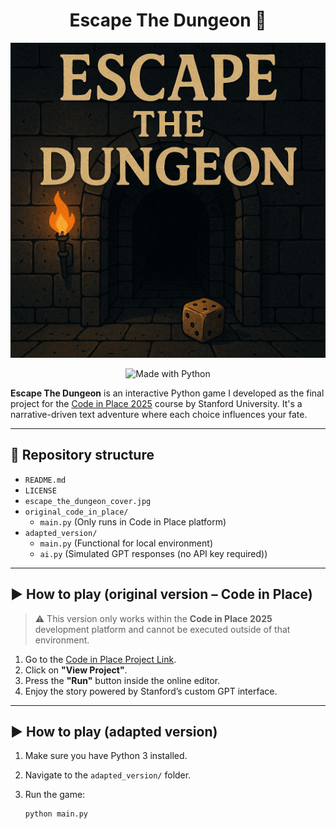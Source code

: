 <h1 align="center">Escape The Dungeon 🐉</h1>

<p align="center">
  <img src="escape_the_dungeon_cover.jpg" alt="Escape The Dungeon Cover" width="600"/>
</p>

<p align="center">
  <img src="https://img.shields.io/badge/Made%20with-Python-3776AB?logo=python&logoColor=white" alt="Made with Python"/>
</p>

**Escape The Dungeon** is an interactive Python game I developed as the final project for the [Code in Place 2025](https://codeinplace.stanford.edu/2025/showcase/?project=Hkx72K4JyPeu3CnpoaUYXZQw8Jm2) course by Stanford University. It's a narrative-driven text adventure where each choice influences your fate.

---

## 📁 Repository structure

- `README.md`  
- `LICENSE`  
- `escape_the_dungeon_cover.jpg`
- `original_code_in_place/`  
  - `main.py` (Only runs in Code in Place platform)
- `adapted_version/`  
  - `main.py` (Functional for local environment)
  - `ai.py` (Simulated GPT responses (no API key required))

---


## ▶️ How to play (original version – Code in Place)

> ⚠️ This version only works within the **Code in Place 2025** development platform and cannot be executed outside of that environment.

1. Go to the [Code in Place Project Link](https://codeinplace.stanford.edu/2025/showcase/?project=Hkx72K4JyPeu3CnpoaUYXZQw8Jm2).
2. Click on **"View Project"**.
3. Press the **"Run"** button inside the online editor.
4. Enjoy the story powered by Stanford’s custom GPT interface.

---

## ▶️ How to play (adapted version)

1. Make sure you have Python 3 installed.
2. Navigate to the `adapted_version/` folder.
3. Run the game:

   ```bash
   python main.py
